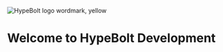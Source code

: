 ![HypeBolt logo wordmark, yellow](https://assets.hypebolt.org/img/branding/hb/general/hypebolt_logo_wordmark_yellow.png)
# Welcome to HypeBolt Development
